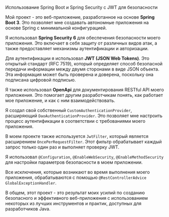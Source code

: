 Использование Spring Boot и Spring Security с JWT для безопасности


Мой проект - это веб-приложение, разработанное на основе **Spring Boot 3**. Это позволяет мне создавать автономные приложения на основе Spring с минимальной конфигурацией.

Я использовал **Spring Security 6** для обеспечения безопасности моего приложения. Это включает в себя защиту от различных видов атак, а также предоставляет механизмы аутентификации и авторизации.

Для аутентификации я использовал **JWT (JSON Web Tokens)**. Это открытый стандарт (RFC 7519), который определяет способ безопасной передачи информации между двумя сторонами в виде JSON объекта. Эта информация может быть проверена и доверена, поскольку она подписана цифровой подписью.

Я также использовал **OpenApi** для документирования RESTful API моего приложения. Это помогает другим разработчикам понять, как работает мое приложение, и как с ним взаимодействовать.

Я создал свой собственный `CustomAuthenticationProvider`, расширяющий `DaoAuthenticationProvider`. Это позволяет мне настроить процесс аутентификации в соответствии с требованиями моего приложения.

В моем проекте также используется `JwtFilter`, который является расширением `OncePerRequestFilter`. Этот фильтр обрабатывает каждый запрос только один раз и выполняет проверку JWT.

Я использовал `@Configuration`, `@EnableWebSecurity`, `@EnableMethodSecurity` для настройки параметров безопасности в моем приложении. 

Все исключения, которые возникают во время выполнения моего приложения, обрабатываются с помощью `@RestControllerAdvice GlobalExceptionHandler`.

В общем, этот проект - это результат моих усилий по созданию безопасного и эффективного веб-приложения с использованием некоторых из лучших инструментов и практик, доступных для разработчиков Java.
